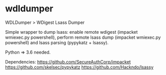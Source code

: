 # wdldumper

WDLDumper > WDigest Lsass Dumper

Simple wrapper to dump lsass: enable remote wdigest (impacket wmiexec.py powershell), perform remote lsass dump (impacket wmiexec.py powershell) and lsass parsing (pypykatz + lsassy).

Python => 3.6 needed.

Dependencies:
https://github.com/SecureAuthCorp/impacket
https://github.com/skelsec/pypykatz
https://github.com/Hackndo/lsassy
